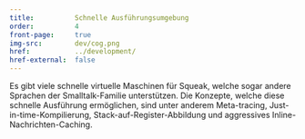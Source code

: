 ```yaml
---
title:          Schnelle Ausführungsumgebung
order:          4
front-page:     true
img-src:        dev/cog.png
href:           ../development/
href-external:  false
---
```

Es gibt viele schnelle virtuelle Maschinen für Squeak, welche sogar andere Sprachen der Smalltalk-Familie unterstützen. Die Konzepte, welche diese schnelle Ausführung ermöglichen, sind unter anderem Meta-tracing, Just-in-time-Kompilierung, Stack-auf-Register-Abbildung und aggressives Inline-Nachrichten-Caching.
